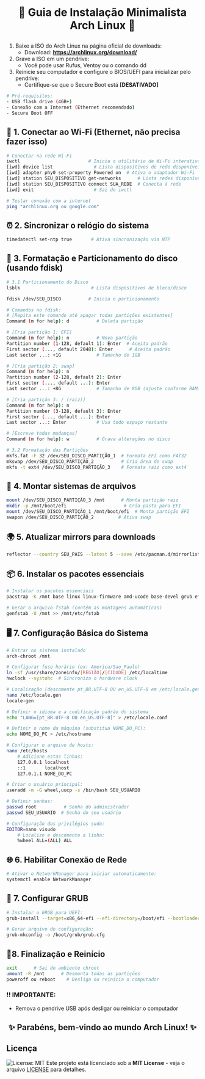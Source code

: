 # <p align="center"> 🐧 Guia de Instalação Minimalista Arch Linux 🐧 </p>

1. Baixe a ISO do Arch Linux na página oficial de downloads:
   - Download: **https://archlinux.org/download/**
2. Grave a ISO em um pendrive:
   - Você pode usar Rufus, Ventoy ou o comando dd
3. Reinicie seu computador e configure o BIOS/UEFI para inicializar pelo pendrive:
   - Certifique-se que o Secure Boot está **[DESATIVADO]**

```bash
# Pré-requisitos:
- USB flash drive (4GB+)
- Conexão com a Internet (Ethernet recomendado)
- Secure Boot OFF
```
## **📶 1. Conectar ao Wi-Fi (Ethernet, não precisa fazer isso)**

```bash
# Conectar na rede Wi-Fi
iwctl                         # Inicia o utilitário de Wi-Fi interativo
[iwd] device list               # Lista dispositivos de rede disponíveis
[iwd] adapter phy0 set-property Powered on  # Ativa o adaptador Wi-Fi
[iwd] station SEU_DISPOSITIVO get-networks      # Lista redes disponíveis
[iwd] station SEU_DISPOSITIVO connect SUA_REDE  # Conecta à rede
[iwd] exit                      # Sai do iwctl

# Testar conexão com a internet
ping "archlinux.org ou google.com"
```

## **⏰ 2. Sincronizar o relógio do sistema**
```bash
timedatectl set-ntp true       # Ativa sincronização via NTP
```

## **💽 3. Formatação e Particionamento do disco (usando fdisk)**
```bash
# 3.1 Particionamento do Disco
lsblk                          # Lista dispositivos de bloco/disco

fdisk /dev/SEU_DISCO          # Inicia o particionamento

# Comandos no fdisk:
# [Repita este comando até apagar todas partições existentes]
Command (m for help): d          # Deleta partição

# [Cria partição 1: EFI]
Command (m for help): n          # Nova partição
Partition number (1-128, default 1): Enter  # Aceita padrão
First sector (..., default 2048): Enter      # Aceita padrão
Last sector ...: +1G             # Tamanho de 1GB

# [Cria partição 2: swap]
Command (m for help): n
Partition number (2-128, default 2): Enter
First sector (..., default ...): Enter
Last sector ...: +8G             # Tamanho de 8GB (ajuste conforme RAM)

# [Cria partição 3: / (raiz)]
Command (m for help): n
Partition number (3-128, default 3): Enter
First sector (..., default ...): Enter
Last sector ...: Enter           # Usa todo espaço restante

# [Escreve todas mudanças]
Command (m for help): w          # Grava alterações no disco

# 3.2 Formatação das Partições
mkfs.fat -F 32 /dev/SEU_DISCO_PARTIÇÃO_1  # Formata EFI como FAT32
mkswap /dev/SEU_DISCO_PARTIÇÃO_2          # Cria área de swap
mkfs -t ext4 /dev/SEU_DISCO_PARTIÇÃO_3    # Formata raiz como ext4
```

## **📌 4. Montar sistemas de arquivos**
```bash
mount /dev/SEU_DISCO_PARTIÇÃO_3 /mnt      # Monta partição raiz
mkdir -p /mnt/boot/efi                     # Cria pasta para EFI
mount /dev/SEU_DISCO_PARTIÇÃO_1 /mnt/boot/efi  # Monta partição EFI
swapon /dev/SEU_DISCO_PARTIÇÃO_2         # Ativa swap
```

## **🌍 5. Atualizar mirrors para downloads**
```bash
reflector --country SEU_PAIS --latest 5 --save /etc/pacman.d/mirrorlist --sort rate --verbose   # (Substitua SEU_PAIS pelo seu país - Ex: Brazil)
```

## **📦 6. Instalar os pacotes essenciais**
```bash
# Instalar os pacotes essenciais
pacstrap -K /mnt base linux linux-firmware amd-ucode base-devel grub efibootmgr networkmanager nano sudo

# Gerar o arquivo fstab (contém as montagens automáticas)
genfstab -U /mnt >> /mnt/etc/fstab
```

## **🖥️ 7. Configuração Básica do Sistema**
```bash
# Entrar no sistema instalado
arch-chroot /mnt

# Configurar fuso horário (ex: America/Sao_Paulo)
ln -sf /usr/share/zoneinfo/[REGIÃO]/[CIDADE] /etc/localtime
hwclock --systohc  # Sincroniza o hardware clock

# Localização (descomente pt_BR.UTF-8 OU en_US.UTF-8 em /etc/locale.gen)
nano /etc/locale.gen
locale-gen

# Definir o idioma e a codificação padrão do sistema
echo "LANG=[pt_BR.UTF-8 OU en_US.UTF-8]" > /etc/locale.conf

# Definir o nome da máquina (substitua NOME_DO_PC):
echo NOME_DO_PC > /etc/hostname

# Configurar o arquivo de hosts:
nano /etc/hosts
    # Adicione estas linhas:
    127.0.0.1 localhost
    ::1       localhost
    127.0.1.1 NOME_DO_PC

# Criar o usuário principal:
useradd -m -G wheel,uucp -s /bin/bash SEU_USUARIO

# Definir senhas:
passwd root          # Senha do administrador
passwd SEU_USUARIO  # Senha do seu usuário

# Configuração dos privilégios sudo:
EDITOR=nano visudo
    # Localize e descomente a linha:
    %wheel ALL=(ALL) ALL
```
## **🌐 6. Habilitar Conexão de Rede**
```bash
# Ativar o NetworkManager para iniciar automaticamente:
systemctl enable NetworkManager
```
## **🍔 7. Configurar GRUB**
```bash
# Instalar o GRUB para UEFI:
grub-install --target=x86_64-efi --efi-directory=/boot/efi --bootloader-id=GRUB --removable

# Gerar arquivo de configuração:
grub-mkconfig -o /boot/grub/grub.cfg
```
## **🔌8. Finalização e Reinício**
```bash
exit      # Sai do ambiente chroot
umount -R /mnt      # Desmonta todas as partições
poweroff ou reboot    # Desliga ou reinicia o computador
```

### ‼️ IMPORTANTE:
 - Remova o pendrive USB após desligar ou reiniciar o computador
 
<div align="center">

## ✨ **Parabéns, bem-vindo ao mundo Arch Linux!** ✨

</div>

## Licença

![License: MIT](https://img.shields.io/badge/License-MIT-yellow.svg) Este projeto está licenciado sob a **MIT License** - veja o arquivo [LICENSE](LICENSE.md) para detalhes.
